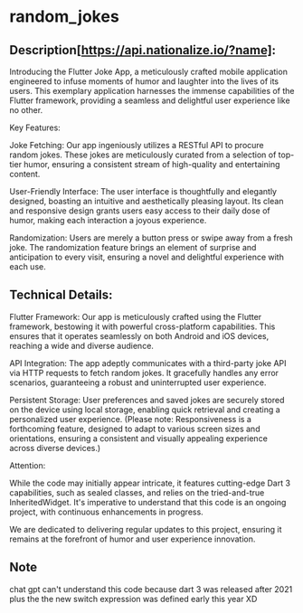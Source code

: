#  random_jokes
## Description[https://api.nationalize.io/?name]:

Introducing the Flutter Joke App, a meticulously crafted mobile application engineered to infuse moments of humor and laughter into the lives of its users. This exemplary application harnesses the immense capabilities of the Flutter framework, providing a seamless and delightful user experience like no other.

Key Features:

Joke Fetching: Our app ingeniously utilizes a RESTful API to procure random jokes. These jokes are meticulously curated from a selection of top-tier humor, ensuring a consistent stream of high-quality and entertaining content.

User-Friendly Interface: The user interface is thoughtfully and elegantly designed, boasting an intuitive and aesthetically pleasing layout. Its clean and responsive design grants users easy access to their daily dose of humor, making each interaction a joyous experience.

Randomization: Users are merely a button press or swipe away from a fresh joke. The randomization feature brings an element of surprise and anticipation to every visit, ensuring a novel and delightful experience with each use.

## Technical Details:

Flutter Framework: Our app is meticulously crafted using the Flutter framework, bestowing it with powerful cross-platform capabilities. This ensures that it operates seamlessly on both Android and iOS devices, reaching a wide and diverse audience.

API Integration: The app adeptly communicates with a third-party joke API via HTTP requests to fetch random jokes. It gracefully handles any error scenarios, guaranteeing a robust and uninterrupted user experience.

Persistent Storage: User preferences and saved jokes are securely stored on the device using local storage, enabling quick retrieval and creating a personalized user experience. (Please note: Responsiveness is a forthcoming feature, designed to adapt to various screen sizes and orientations, ensuring a consistent and visually appealing experience across diverse devices.)

Attention:

While the code may initially appear intricate, it features cutting-edge Dart 3 capabilities, such as sealed classes, and relies on the tried-and-true InheritedWidget. It's imperative to understand that this code is an ongoing project, with continuous enhancements in progress.

We are dedicated to delivering regular updates to this project, ensuring it remains at the forefront of humor and user experience innovation.
## Note
 chat gpt can't understand this code because dart 3 was released after 2021 plus the the new switch expression was defined early this year XD
